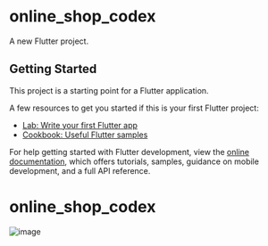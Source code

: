 # online_shop_codex

A new Flutter project.

## Getting Started

This project is a starting point for a Flutter application.

A few resources to get you started if this is your first Flutter project:

- [Lab: Write your first Flutter app](https://docs.flutter.dev/get-started/codelab)
- [Cookbook: Useful Flutter samples](https://docs.flutter.dev/cookbook)

For help getting started with Flutter development, view the
[online documentation](https://docs.flutter.dev/), which offers tutorials,
samples, guidance on mobile development, and a full API reference.
# online_shop_codex
![image](https://github.com/Nahid-web/online_shop_codex/assets/67782415/8cdca735-4ea4-49e6-99f6-acdb2a02ab4a)
